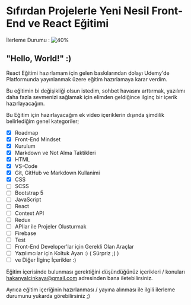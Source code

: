 # Sıfırdan Projelerle Yeni Nesil Front-End ve React Eğitimi

İlerleme Durumu : ![40%](https://progress-bar.dev/40)

## "Hello, World!" :)
React Eğitimi hazırlamam için gelen baskılarından dolayı Udemy'de Platformunda yayınlanmak üzere eğitim hazırlamaya karar verdim.

Bu eğitimin bi değişikliği olsun istedim, sohbet havasını arttırmak, yazılımı daha fazla sevmenizi sağlamak için elimden geldiğince ilginç bir içerik hazırlayacağım.

Bu Eğitim için hazırlayacağım ek video içeriklerin dışında şimdilik belirlediğim genel kategoriler;
- [x] Roadmap
- [x] Front-End Mindset
- [x] Kurulum
- [x] Markdown ve Not Alma Taktikleri
- [x] HTML
- [x] VS-Code
- [x] Git, GitHub ve Markdown Kullanimi
- [X] CSS
- [ ] SCSS
- [ ] Bootstrap 5
- [ ] JavaScript
- [ ] React
- [ ] Context API
- [ ] Redux
- [ ] APIlar ile Projeler Olusturmak
- [ ] Firebase
- [ ] Test
- [ ] Front-End Developer'lar için Gerekli Olan Araçlar
- [ ] Yazılımcılar için Koltuk Ayarı :) ( Sürpriz  ;) )
- [ ] ve Diğer İlginç İçerikler :)

Eğitim içerisinde bulunması gerektiğini düşündüğünüz içerikleri / konuları [hakanyalcinkaya@gmail.com](hakanyalcinkaya@gmail.com) adresinden bana iletebilirsiniz.

Ayrıca eğitim içeriğinin hazırlanması / yayına alınması ile ilgili ilerleme durumunu yukarda görebilirsiniz ;)
